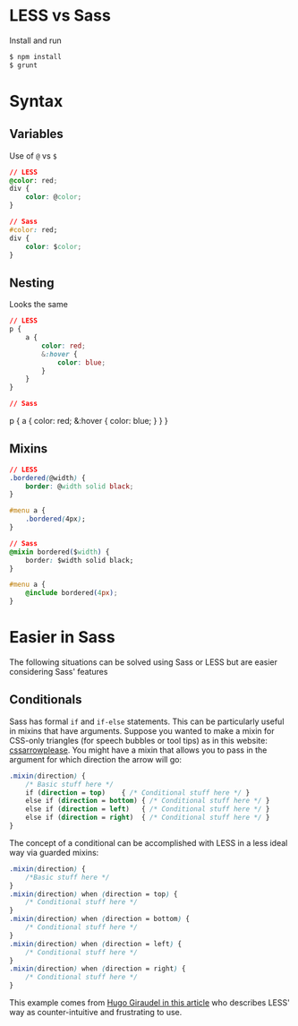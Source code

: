 # LESS vs Sass

Install and run
```sh
$ npm install
$ grunt
```

# Syntax

## Variables
Use of `@` vs `$`

```css
// LESS
@color: red;
div {
	color: @color;
}

// Sass
#color: red;
div {
	color: $color;
}
```

## Nesting
Looks the same

```css
// LESS
p {
	a {
		color: red;
		&:hover {
			color: blue;
		}
	}
}

// Sass
```
p {
	a {
		color: red;
		&:hover {
			color: blue;
		}
	}
}

## Mixins

```css
// LESS
.bordered(@width) {
	border: @width solid black;
}

#menu a {
	.bordered(4px);
}

// Sass
@mixin bordered($width) {
	border: $width solid black;
}

#menu a {
	@include bordered(4px);
}
```



# Easier in Sass

The following situations can be solved using Sass or LESS but are easier considering Sass' features

## Conditionals

Sass has formal `if` and `if-else` statements. This can be particularly useful in mixins that have arguments. Suppose you wanted to make a mixin for CSS-only triangles (for speech bubbles or tool tips) as in this website: [cssarrowplease](http://cssarrowplease.com/). You might have a mixin that allows you to pass in the argument for which direction the arrow will go:

```css
.mixin(direction) {
	/* Basic stuff here */
	if (direction = top)    { /* Conditional stuff here */ }
	else if (direction = bottom) { /* Conditional stuff here */ }
	else if (direction = left)   { /* Conditional stuff here */ }
	else if (direction = right)  { /* Conditional stuff here */ }
}
```

The concept of a conditional can be accomplished with LESS in a less ideal way via guarded mixins:

```css
.mixin(direction) {
	/*Basic stuff here */
}
.mixin(direction) when (direction = top) {
	/* Conditional stuff here */
}
.mixin(direction) when (direction = bottom) {
	/* Conditional stuff here */
}
.mixin(direction) when (direction = left) {
	/* Conditional stuff here */
}
.mixin(direction) when (direction = right) {
	/* Conditional stuff here */
}
```

This example comes from [Hugo Giraudel in this article](http://hugogiraudel.com/2012/11/13/less-to-sass/) who describes LESS' way as counter-intuitive and frustrating to use.